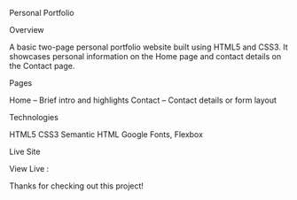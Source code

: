 Personal Portfolio

Overview

A basic two-page personal portfolio website built using HTML5 and CSS3. It showcases personal information on the Home page and contact details on the Contact page.

Pages

Home – Brief intro and highlights
Contact – Contact details or form layout

Technologies

HTML5
CSS3
Semantic HTML
Google Fonts, Flexbox

Live Site

View Live : 

Thanks for checking out this project!
